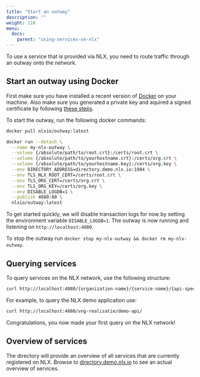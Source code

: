 ```yaml
---
title: "Start an outway"
description: ""
weight: 110
menu:
  docs:
    parent: "using-services-on-nlx"
---
```


To use a service that is provided via NLX, you need to route traffic through an outway onto the network.

## Start an outway using Docker

First make sure you have installed a recent version of [Docker](https://www.docker.com) on your machine. Also make sure you generated a private key and aquired a signed certificate by following [these steps](../../preparing/certificates).

To start the outway, run the following docker commands:

```bash
docker pull nlxio/outway:latest

docker run --detach \
  --name my-nlx-outway \
  --volume {/absolute/path/to/root.crt}:/certs/root.crt \
  --volume {/absolute/path/to/yourhostname.crt}:/certs/org.crt \
  --volume {/absolute/path/to/yourhostname.key}:/certs/org.key \
  --env DIRECTORY_ADDRESS=directory.demo.nlx.io:1984 \
  --env TLS_NLX_ROOT_CERT=/certs/root.crt \
  --env TLS_ORG_CERT=/certs/org.crt \
  --env TLS_ORG_KEY=/certs/org.key \
  --env DISABLE_LOGDB=1 \
  --publish 4080:80 \
  nlxio/outway:latest
```

To get started quickly, we will disable transaction logs for now by setting the environment variable `DISABLE_LOGDB=1`. The outway is now running and listening on `http://localhost:4080`.

To stop the outway run `docker stop my-nlx-outway && docker rm my-nlx-outway`.

## Querying services

To query services on the NLX network, use the following structure:

```bash
curl http://localhost:4080/{organization-name}/{service-name}/{api-specific-path}
```

For example, to query the NLX demo application use:

```bash
curl http://localhost:4080/vng-realisatie/demo-api/
```

Congratulations, you now made your first query on the NLX network!

## Overview of services

The directory will provide an overview of all services that are currently registered on NLX. Browse to [directory.demo.nlx.io](https://directory.demo.nlx.io/) to see an actual overview of services.